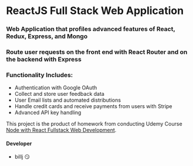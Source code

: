 # ReactJS Full Stack Web Application
### Web Application that profiles advanced features of React, Redux, Express, and Mongo
### Route user requests on the front end with React Router and on the backend with Express


### Functionality Includes:
* Authentication with Google OAuth
* Collect and store user feedback data
* User Email lists and automated distributions
* Handle credit cards and receive payments from users with Stripe
* Advanced API key handling

This project is the product of homework from conducting Udemy Course [Node with React Fullstack Web Development](https://www.udemy.com/node-with-react-fullstack-web-development/ "Course Details").

#### Developer
- billj   :smirk:
